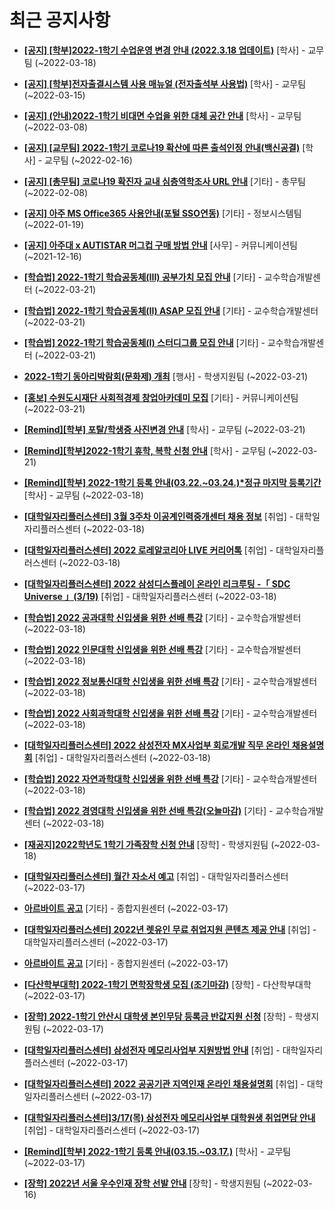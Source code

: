 # 최근 공지사항

* **[[공지] [학부]2022-1학기 수업운영 변경 안내 (2022.3.18 업데이트)](http://ajou.ac.kr/kr/ajou/notice.do?mode=view&amp;articleNo=192691&amp;article.offset=0&amp;articleLimit=30)**
 [학사] - 교무팀 (~2022-03-18)

* **[[공지] [학부]전자출결시스템 사용 매뉴얼 (전자출석부 사용법)](http://ajou.ac.kr/kr/ajou/notice.do?mode=view&amp;articleNo=192571&amp;article.offset=0&amp;articleLimit=30)**
 [학사] - 교무팀 (~2022-03-15)

* **[[공지] (안내)2022-1학기 비대면 수업을 위한 대체 공간 안내](http://ajou.ac.kr/kr/ajou/notice.do?mode=view&amp;articleNo=181898&amp;article.offset=0&amp;articleLimit=30)**
 [학사] - 교무팀 (~2022-03-08)

* **[[공지] [교무팀] 2022-1학기 코로나19 확산에 따른 출석인정 안내(백신공결)](http://ajou.ac.kr/kr/ajou/notice.do?mode=view&amp;articleNo=180913&amp;article.offset=0&amp;articleLimit=30)**
 [학사] - 교무팀 (~2022-02-16)

* **[[공지] [총무팀] 코로나19 확진자 교내 심층역학조사 URL 안내](http://ajou.ac.kr/kr/ajou/notice.do?mode=view&amp;articleNo=180493&amp;article.offset=0&amp;articleLimit=30)**
 [기타] - 총무팀 (~2022-02-08)

* **[[공지] 아주 MS Office365 사용안내(포털 SSO연동)](http://ajou.ac.kr/kr/ajou/notice.do?mode=view&amp;articleNo=179802&amp;article.offset=0&amp;articleLimit=30)**
 [기타] - 정보시스템팀 (~2022-01-19)

* **[[공지] 아주대 x AUTISTAR 머그컵 구매 방법 안내](http://ajou.ac.kr/kr/ajou/notice.do?mode=view&amp;articleNo=147976&amp;article.offset=0&amp;articleLimit=30)**
 [사무] - 커뮤니케이션팀 (~2021-12-16)

* **[[학습법] 2022-1학기 학습공동체(III) 공부가치 모집 안내](http://ajou.ac.kr/kr/ajou/notice.do?mode=view&amp;articleNo=192836&amp;article.offset=0&amp;articleLimit=30)**
 [기타] - 교수학습개발센터 (~2022-03-21)

* **[[학습법] 2022-1학기 학습공동체(II) ASAP 모집 안내](http://ajou.ac.kr/kr/ajou/notice.do?mode=view&amp;articleNo=192834&amp;article.offset=0&amp;articleLimit=30)**
 [기타] - 교수학습개발센터 (~2022-03-21)

* **[[학습법] 2022-1학기 학습공동체(I) 스터디그룹 모집 안내](http://ajou.ac.kr/kr/ajou/notice.do?mode=view&amp;articleNo=192833&amp;article.offset=0&amp;articleLimit=30)**
 [기타] - 교수학습개발센터 (~2022-03-21)

* **[2022-1학기 동아리박람회(문화제) 개최](http://ajou.ac.kr/kr/ajou/notice.do?mode=view&amp;articleNo=192826&amp;article.offset=0&amp;articleLimit=30)**
 [행사] - 학생지원팀 (~2022-03-21)

* **[[홍보] 수원도시재단 사회적경제 창업아카데미 모집](http://ajou.ac.kr/kr/ajou/notice.do?mode=view&amp;articleNo=192820&amp;article.offset=0&amp;articleLimit=30)**
 [기타] - 커뮤니케이션팀 (~2022-03-21)

* **[[Remind][학부] 포탈/학생증 사진변경 안내](http://ajou.ac.kr/kr/ajou/notice.do?mode=view&amp;articleNo=192816&amp;article.offset=0&amp;articleLimit=30)**
 [학사] - 교무팀 (~2022-03-21)

* **[[Remind][학부]2022-1학기 휴학, 복학 신청 안내](http://ajou.ac.kr/kr/ajou/notice.do?mode=view&amp;articleNo=192815&amp;article.offset=0&amp;articleLimit=30)**
 [학사] - 교무팀 (~2022-03-21)

* **[[Remind][학부] 2022-1학기 등록 안내(03.22.~03.24.)*정규 마지막 등록기간](http://ajou.ac.kr/kr/ajou/notice.do?mode=view&amp;articleNo=192805&amp;article.offset=0&amp;articleLimit=30)**
 [학사] - 교무팀 (~2022-03-18)

* **[[대학일자리플러스센터] 3월 3주차 이공계인력중개센터 채용 정보](http://ajou.ac.kr/kr/ajou/notice.do?mode=view&amp;articleNo=192787&amp;article.offset=0&amp;articleLimit=30)**
 [취업] - 대학일자리플러스센터 (~2022-03-18)

* **[[대학일자리플러스센터] 2022 로레알코리아 LIVE 커리어톡](http://ajou.ac.kr/kr/ajou/notice.do?mode=view&amp;articleNo=192721&amp;article.offset=0&amp;articleLimit=30)**
 [취업] - 대학일자리플러스센터 (~2022-03-18)

* **[[대학일자리플러스센터] 2022 삼성디스플레이 온라인 리크루팅 -「 SDC Universe 」(3/19)](http://ajou.ac.kr/kr/ajou/notice.do?mode=view&amp;articleNo=192711&amp;article.offset=0&amp;articleLimit=30)**
 [취업] - 대학일자리플러스센터 (~2022-03-18)

* **[[학습법] 2022 공과대학 신입생을 위한 선배 특강](http://ajou.ac.kr/kr/ajou/notice.do?mode=view&amp;articleNo=192702&amp;article.offset=0&amp;articleLimit=30)**
 [기타] - 교수학습개발센터 (~2022-03-18)

* **[[학습법] 2022 인문대학 신입생을 위한 선배 특강](http://ajou.ac.kr/kr/ajou/notice.do?mode=view&amp;articleNo=192700&amp;article.offset=0&amp;articleLimit=30)**
 [기타] - 교수학습개발센터 (~2022-03-18)

* **[[학습법] 2022 정보통신대학 신입생을 위한 선배 특강](http://ajou.ac.kr/kr/ajou/notice.do?mode=view&amp;articleNo=192699&amp;article.offset=0&amp;articleLimit=30)**
 [기타] - 교수학습개발센터 (~2022-03-18)

* **[[학습법] 2022 사회과학대학 신입생을 위한 선배 특강](http://ajou.ac.kr/kr/ajou/notice.do?mode=view&amp;articleNo=192698&amp;article.offset=0&amp;articleLimit=30)**
 [기타] - 교수학습개발센터 (~2022-03-18)

* **[[대학일자리플러스센터] 2022 삼성전자 MX사업부 회로개발 직무 온라인 채용설명회](http://ajou.ac.kr/kr/ajou/notice.do?mode=view&amp;articleNo=192697&amp;article.offset=0&amp;articleLimit=30)**
 [취업] - 대학일자리플러스센터 (~2022-03-18)

* **[[학습법] 2022 자연과학대학 신입생을 위한 선배 특강](http://ajou.ac.kr/kr/ajou/notice.do?mode=view&amp;articleNo=192696&amp;article.offset=0&amp;articleLimit=30)**
 [기타] - 교수학습개발센터 (~2022-03-18)

* **[[학습법] 2022 경영대학 신입생을 위한 선배 특강(오늘마감)](http://ajou.ac.kr/kr/ajou/notice.do?mode=view&amp;articleNo=192695&amp;article.offset=0&amp;articleLimit=30)**
 [기타] - 교수학습개발센터 (~2022-03-18)

* **[[재공지]2022학년도 1학기 가족장학 신청 안내](http://ajou.ac.kr/kr/ajou/notice.do?mode=view&amp;articleNo=192688&amp;article.offset=0&amp;articleLimit=30)**
 [장학] - 학생지원팀 (~2022-03-18)

* **[[대학일자리플러스센터] 월간 자소서 예고](http://ajou.ac.kr/kr/ajou/notice.do?mode=view&amp;articleNo=192679&amp;article.offset=0&amp;articleLimit=30)**
 [취업] - 대학일자리플러스센터 (~2022-03-17)

* **[아르바이트 공고](http://ajou.ac.kr/kr/ajou/notice.do?mode=view&amp;articleNo=192677&amp;article.offset=0&amp;articleLimit=30)**
 [기타] - 종합지원센터 (~2022-03-17)

* **[[대학일자리플러스센터] 2022년 렛유인 무료 취업지원 콘텐츠 제공 안내](http://ajou.ac.kr/kr/ajou/notice.do?mode=view&amp;articleNo=192676&amp;article.offset=0&amp;articleLimit=30)**
 [취업] - 대학일자리플러스센터 (~2022-03-17)

* **[아르바이트 공고](http://ajou.ac.kr/kr/ajou/notice.do?mode=view&amp;articleNo=192669&amp;article.offset=0&amp;articleLimit=30)**
 [기타] - 종합지원센터 (~2022-03-17)

* **[[다산학부대학] 2022-1학기 면학장학생 모집 (조기마감)](http://ajou.ac.kr/kr/ajou/notice.do?mode=view&amp;articleNo=192668&amp;article.offset=0&amp;articleLimit=30)**
 [장학] - 다산학부대학 (~2022-03-17)

* **[[장학] 2022-1학기 안산시 대학생 본인무담 등록금 반값지원 신청](http://ajou.ac.kr/kr/ajou/notice.do?mode=view&amp;articleNo=192663&amp;article.offset=0&amp;articleLimit=30)**
 [장학] - 학생지원팀 (~2022-03-17)

* **[[대학일자리플러스센터] 삼성전자 메모리사업부 지원방법 안내](http://ajou.ac.kr/kr/ajou/notice.do?mode=view&amp;articleNo=192655&amp;article.offset=0&amp;articleLimit=30)**
 [취업] - 대학일자리플러스센터 (~2022-03-17)

* **[[대학일자리플러스센터] 2022 공공기관 지역인재 온라인 채용설명회](http://ajou.ac.kr/kr/ajou/notice.do?mode=view&amp;articleNo=192648&amp;article.offset=0&amp;articleLimit=30)**
 [취업] - 대학일자리플러스센터 (~2022-03-17)

* **[[대학일자리플러스센터]3/17(목) 삼성전자 메모리사업부 대학원생 취업면담 안내](http://ajou.ac.kr/kr/ajou/notice.do?mode=view&amp;articleNo=192638&amp;article.offset=0&amp;articleLimit=30)**
 [취업] - 대학일자리플러스센터 (~2022-03-17)

* **[[Remind][학부] 2022-1학기 등록 안내(03.15.~03.17.)](http://ajou.ac.kr/kr/ajou/notice.do?mode=view&amp;articleNo=192628&amp;article.offset=0&amp;articleLimit=30)**
 [학사] - 교무팀 (~2022-03-17)

* **[[장학] 2022년 서울 우수인재 장학 선발 안내](http://ajou.ac.kr/kr/ajou/notice.do?mode=view&amp;articleNo=192623&amp;article.offset=0&amp;articleLimit=30)**
 [장학] - 학생지원팀 (~2022-03-16)
